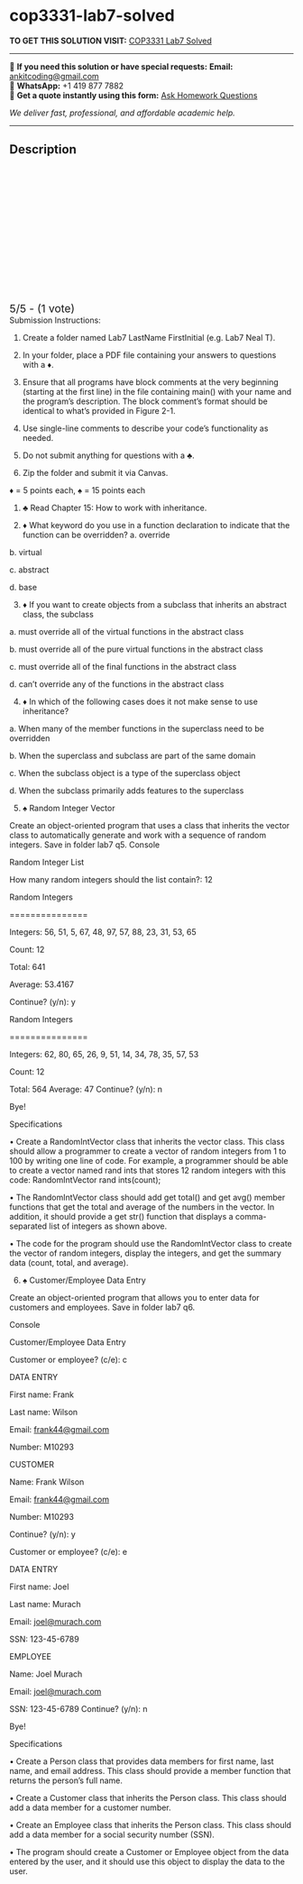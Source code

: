 # cop3331-lab7-solved
**TO GET THIS SOLUTION VISIT:** [COP3331 Lab7 Solved](https://www.ankitcodinghub.com/product/cop3331lab7-solved/)


---

📩 **If you need this solution or have special requests:** **Email:** ankitcoding@gmail.com  
📱 **WhatsApp:** +1 419 877 7882  
📄 **Get a quote instantly using this form:** [Ask Homework Questions](https://www.ankitcodinghub.com/services/ask-homework-questions/)

*We deliver fast, professional, and affordable academic help.*

---

<h2>Description</h2>



<div class="kk-star-ratings kksr-auto kksr-align-center kksr-valign-top" data-payload="{&quot;align&quot;:&quot;center&quot;,&quot;id&quot;:&quot;109875&quot;,&quot;slug&quot;:&quot;default&quot;,&quot;valign&quot;:&quot;top&quot;,&quot;ignore&quot;:&quot;&quot;,&quot;reference&quot;:&quot;auto&quot;,&quot;class&quot;:&quot;&quot;,&quot;count&quot;:&quot;1&quot;,&quot;legendonly&quot;:&quot;&quot;,&quot;readonly&quot;:&quot;&quot;,&quot;score&quot;:&quot;5&quot;,&quot;starsonly&quot;:&quot;&quot;,&quot;best&quot;:&quot;5&quot;,&quot;gap&quot;:&quot;4&quot;,&quot;greet&quot;:&quot;Rate this product&quot;,&quot;legend&quot;:&quot;5\/5 - (1 vote)&quot;,&quot;size&quot;:&quot;24&quot;,&quot;title&quot;:&quot;COP3331 Lab7 Solved&quot;,&quot;width&quot;:&quot;138&quot;,&quot;_legend&quot;:&quot;{score}\/{best} - ({count} {votes})&quot;,&quot;font_factor&quot;:&quot;1.25&quot;}">

<div class="kksr-stars">

<div class="kksr-stars-inactive">
            <div class="kksr-star" data-star="1" style="padding-right: 4px">


<div class="kksr-icon" style="width: 24px; height: 24px;"></div>
        </div>
            <div class="kksr-star" data-star="2" style="padding-right: 4px">


<div class="kksr-icon" style="width: 24px; height: 24px;"></div>
        </div>
            <div class="kksr-star" data-star="3" style="padding-right: 4px">


<div class="kksr-icon" style="width: 24px; height: 24px;"></div>
        </div>
            <div class="kksr-star" data-star="4" style="padding-right: 4px">


<div class="kksr-icon" style="width: 24px; height: 24px;"></div>
        </div>
            <div class="kksr-star" data-star="5" style="padding-right: 4px">


<div class="kksr-icon" style="width: 24px; height: 24px;"></div>
        </div>
    </div>

<div class="kksr-stars-active" style="width: 138px;">
            <div class="kksr-star" style="padding-right: 4px">


<div class="kksr-icon" style="width: 24px; height: 24px;"></div>
        </div>
            <div class="kksr-star" style="padding-right: 4px">


<div class="kksr-icon" style="width: 24px; height: 24px;"></div>
        </div>
            <div class="kksr-star" style="padding-right: 4px">


<div class="kksr-icon" style="width: 24px; height: 24px;"></div>
        </div>
            <div class="kksr-star" style="padding-right: 4px">


<div class="kksr-icon" style="width: 24px; height: 24px;"></div>
        </div>
            <div class="kksr-star" style="padding-right: 4px">


<div class="kksr-icon" style="width: 24px; height: 24px;"></div>
        </div>
    </div>
</div>


<div class="kksr-legend" style="font-size: 19.2px;">
            5/5 - (1 vote)    </div>
    </div>
Submission Instructions:

1. Create a folder named Lab7 LastName FirstInitial (e.g. Lab7 Neal T).

2. In your folder, place a PDF file containing your answers to questions with a ♦.

4. Ensure that all programs have block comments at the very beginning (starting at the first line) in the file containing main() with your name and the program’s description. The block comment’s format should be identical to what’s provided in Figure 2-1.

5. Use single-line comments to describe your code’s functionality as needed.

6. Do not submit anything for questions with a ♣.

7. Zip the folder and submit it via Canvas.

♦ = 5 points each, ♠ = 15 points each

1. ♣ Read Chapter 15: How to work with inheritance.

2. ♦ What keyword do you use in a function declaration to indicate that the function can be overridden? a. override

b. virtual

c. abstract

d. base

3. ♦ If you want to create objects from a subclass that inherits an abstract class, the subclass

a. must override all of the virtual functions in the abstract class

b. must override all of the pure virtual functions in the abstract class

c. must override all of the final functions in the abstract class

d. can’t override any of the functions in the abstract class

4. ♦ In which of the following cases does it not make sense to use inheritance?

a. When many of the member functions in the superclass need to be overridden

b. When the superclass and subclass are part of the same domain

c. When the subclass object is a type of the superclass object

d. When the subclass primarily adds features to the superclass

5. ♠ Random Integer Vector

Create an object-oriented program that uses a class that inherits the vector class to automatically generate and work with a sequence of random integers. Save in folder lab7 q5. Console

Random Integer List

How many random integers should the list contain?: 12

Random Integers

===============

Integers: 56, 51, 5, 67, 48, 97, 57, 88, 23, 31, 53, 65

Count: 12

Total: 641

Average: 53.4167

Continue? (y/n): y

Random Integers

===============

Integers: 62, 80, 65, 26, 9, 51, 14, 34, 78, 35, 57, 53

Count: 12

Total: 564 Average: 47 Continue? (y/n): n

Bye!

Specifications

• Create a RandomIntVector class that inherits the vector class. This class should allow a programmer to create a vector of random integers from 1 to 100 by writing one line of code. For example, a programmer should be able to create a vector named rand ints that stores 12 random integers with this code: RandomIntVector rand ints(count);

• The RandomIntVector class should add get total() and get avg() member functions that get the total and average of the numbers in the vector. In addition, it should provide a get str() function that displays a comma-separated list of integers as shown above.

• The code for the program should use the RandomIntVector class to create the vector of random integers, display the integers, and get the summary data (count, total, and average).

6. ♠ Customer/Employee Data Entry

Create an object-oriented program that allows you to enter data for customers and employees. Save in folder lab7 q6.

Console

Customer/Employee Data Entry

Customer or employee? (c/e): c

DATA ENTRY

First name: Frank

Last name: Wilson

Email: frank44@gmail.com

Number: M10293

CUSTOMER

Name: Frank Wilson

Email: frank44@gmail.com

Number: M10293

Continue? (y/n): y

Customer or employee? (c/e): e

DATA ENTRY

First name: Joel

Last name: Murach

Email: joel@murach.com

SSN: 123-45-6789

EMPLOYEE

Name: Joel Murach

Email: joel@murach.com

SSN: 123-45-6789 Continue? (y/n): n

Bye!

Specifications

• Create a Person class that provides data members for first name, last name, and email address. This class should provide a member function that returns the person’s full name.

• Create a Customer class that inherits the Person class. This class should add a data member for a customer number.

• Create an Employee class that inherits the Person class. This class should add a data member for a social security number (SSN).

• The program should create a Customer or Employee object from the data entered by the user, and it should use this object to display the data to the user.
